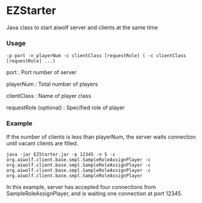 # EZStarter

Java class to start aiwolf server and clients at the same time

### Usage

   ```
   -p port -n playerNum -c clientClass [requestRole] ( -c clientClass [requestRole] ...)
   ```
   
   port : Port number of server
   
   playerNum : Total number of players
   
   clientClass : Name of player class
   
   requestRole (optional) : Specified role of player

### Example

  If the number of clients is less than playerNum,
  the server waits connection until vacant clients are filled.
  
  ```
  java -jar EZStarter.jar -p 12345 -n 5 -c org.aiwolf.client.base.smpl.SampleRoleAssignPlayer -c org.aiwolf.client.base.smpl.SampleRoleAssignPlayer -c org.aiwolf.client.base.smpl.SampleRoleAssignPlayer -c org.aiwolf.client.base.smpl.SampleRoleAssignPlayer
  ```
  
  In this example, server has accepted four connections from SampleRoleAssignPlayer,
  and is waiting one connection at port 12345.
